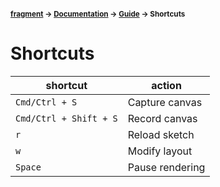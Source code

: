 #### <sup>[fragment](../../README.md) → [Documentation](../README.md) → [Guide](../README.md#guide) → Shortcuts</sup>

# Shortcuts

| shortcut | action |
|---|---|
|`Cmd/Ctrl + S`| Capture canvas
|`Cmd/Ctrl + Shift + S`| Record canvas
|`r`| Reload sketch
|`w`| Modify layout
|`Space`| Pause rendering
